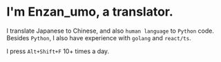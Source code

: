 # I'm Enzan_umo, a translator.

I translate Japanese to Chinese, and also `human language` to `Python` code.
Besides `Python`, I also have experience with `golang` and `react/ts`.

I press `Alt+Shift+F` 10+ times a day.

<!---
enzanumo/enzanumo is a ✨ special ✨ repository because its `README.md` (this file) appears on your GitHub profile.
You can click the Preview link to take a look at your changes.
--->
